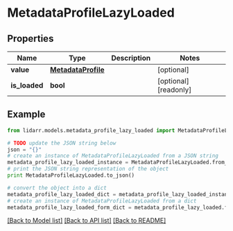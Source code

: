 # MetadataProfileLazyLoaded


## Properties
Name | Type | Description | Notes
------------ | ------------- | ------------- | -------------
**value** | [**MetadataProfile**](MetadataProfile.md) |  | [optional] 
**is_loaded** | **bool** |  | [optional] [readonly] 

## Example

```python
from lidarr.models.metadata_profile_lazy_loaded import MetadataProfileLazyLoaded

# TODO update the JSON string below
json = "{}"
# create an instance of MetadataProfileLazyLoaded from a JSON string
metadata_profile_lazy_loaded_instance = MetadataProfileLazyLoaded.from_json(json)
# print the JSON string representation of the object
print MetadataProfileLazyLoaded.to_json()

# convert the object into a dict
metadata_profile_lazy_loaded_dict = metadata_profile_lazy_loaded_instance.to_dict()
# create an instance of MetadataProfileLazyLoaded from a dict
metadata_profile_lazy_loaded_form_dict = metadata_profile_lazy_loaded.from_dict(metadata_profile_lazy_loaded_dict)
```
[[Back to Model list]](../README.md#documentation-for-models) [[Back to API list]](../README.md#documentation-for-api-endpoints) [[Back to README]](../README.md)



